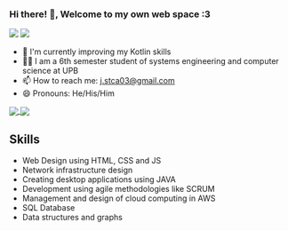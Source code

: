 ### **Hi there!** 👋, Welcome to my own web space :3

[![](https://img.shields.io/twitter/follow/s?color=c777c3&label=Follow%20me%20%40leon._.styven&logo=instagram&logoColor=75edb2&style=for-the-badge)](https://www.instagram.com/leon._.styven)
[![](https://img.shields.io/twitter/follow/s?color=c777c3&label=styven%20agudelo&logo=linkedin&logoColor=75edb2&style=for-the-badge)](https://www.linkedin.com/in/leonstyven/)


- 🌱 I'm currently improving my Kotlin skills
- 👨‍🎓 I am a 6th semester student of systems engineering and computer science at UPB
- 📫 How to reach me: j.stca03@gmail.com
- 😄 Pronouns: He/His/Him

<a href="https://github.com/LeonStyven/github-readme-stats">
  <img align="center" src="https://github-readme-stats.vercel.app/api?username=LeonStyven&count_private=true&show_icons=true&include_all_commits=true&hide_border=true&hide_title=true" />
</a>
<a href="https://github.com/LeonStyven/github-readme-stats">
  <img align="center" src="https://github-readme-stats.vercel.app/api/top-langs/?username=LeonStyven&langs_count=3&hide_title=true&hide_border=true" />
</a>

## Skills
- Web Design using HTML, CSS and JS
- Network infrastructure design
- Creating desktop applications using JAVA
- Development using agile methodologies like SCRUM
- Management and design of cloud computing in AWS
- SQL Database
- Data structures and graphs
